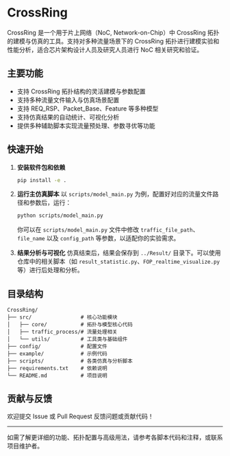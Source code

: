 # CrossRing

CrossRing 是一个用于片上网络（NoC, Network-on-Chip）中 CrossRing 拓扑的建模与仿真的工具。支持对多种流量场景下的 CrossRing 拓扑进行建模实验和性能分析，适合芯片架构设计人员及研究人员进行 NoC 相关研究和验证。

## 主要功能

- 支持 CrossRing 拓扑结构的灵活建模与参数配置
- 支持多种流量文件输入与仿真场景配置
- 支持 REQ_RSP、Packet_Base、Feature 等多种模型
- 支持仿真结果的自动统计、可视化分析
- 提供多种辅助脚本实现流量预处理、参数寻优等功能

## 快速开始

1. **安装软件包和依赖**
   ```bash
   pip install -e .
   ```

2. **运行主仿真脚本**
   以 `scripts/model_main.py` 为例，配置好对应的流量文件路径和参数后，运行：
   ```bash
   python scripts/model_main.py
   ```
   你可以在 `scripts/model_main.py` 文件中修改 `traffic_file_path`、`file_name` 以及 `config_path` 等参数，以适配你的实验需求。

3. **结果分析与可视化**
   仿真结束后，结果会保存到 `../Result/` 目录下。可以使用仓库中的相关脚本（如 `result_statistic.py`、`FOP_realtime_visualize.py` 等）进行后处理和分析。


## 目录结构

```text
CrossRing/
├── src/                # 核心功能模块
│   ├── core/           # 拓扑与模型核心代码
│   ├── traffic_process/# 流量处理相关
│   └── utils/          # 工具类与基础组件
├── config/             # 配置文件
├── example/            # 示例代码
├── scripts/            # 各类仿真与分析脚本
├── requirements.txt    # 依赖说明
└── README.md           # 项目说明
```

## 贡献与反馈

欢迎提交 Issue 或 Pull Request 反馈问题或贡献代码！

---
如需了解更详细的功能、拓扑配置与高级用法，请参考各脚本代码和注释，或联系项目维护者。
